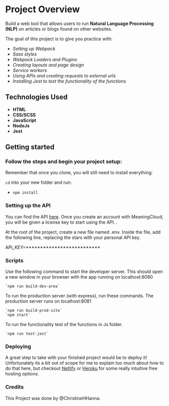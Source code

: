# Project Overview

Build a web tool that allows users to run **Natural Language Processing (NLP)** on articles or blogs found on other websites.

The goal of this project is to give you practice with:
- _Setting up Webpack_
- _Sass styles_
- _Webpack Loaders and Plugins_
- _Creating layouts and page design_
- _Service workers_
- _Using APIs and creating requests to external urls_
- _Installing Jest to test the functionality of the functions_

## Technologies Used
- **HTML**
- **CSS/SCSS**
- **JavaScript**
- **NodeJs**
- **Jest**

## Getting started

### Follow the steps and begin your project setup:

Remember that once you clone, you will still need to install everything:

`cd` into your new folder and run:
- `npm install`

### Setting up the API

You can find the API [here](https://www.meaningcloud.com/developer/sentiment-analysis). Once you create an account with MeaningCloud, you will be given a license key to start using the API. .

At the root of the project, create a new file named .env. Inside the file, add the following line, replacing the stars with your personal API key.

API_KEY=**************************

### Scripts

Use the following command to start the developer server. This should open a new window in your browser with the app running on localhost:8080
```
`npm run build-dev-area`
```
To run the production server (with express), run these commands. The production server runs on localhost:8081
```
`npm run build-prod-site`
`npm start` 
```
To run the functionality test of the functions in Js folder.
```
`npm run test-jest`

```

### Deploying

A great step to take with your finished project would be to deploy it! Unfortunately its a bit out of scope for me to explain too much about how to do that here, but checkout [Netlify](https://www.netlify.com/) or [Heroku](https://www.heroku.com/) for some really intuitive free hosting options.

### Credits
This Project was done by @ChristineHHanna.